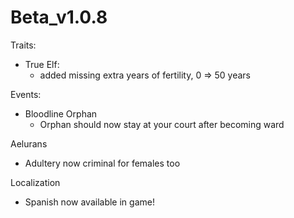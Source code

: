 # Beta_v1.0.8

Traits:
- True Elf:
    - added missing extra years of fertility, 0 => 50 years

Events:
- Bloodline Orphan
    - Orphan should now stay at your court after becoming ward

Aelurans
- Adultery now criminal for females too

Localization
- Spanish now available in game!